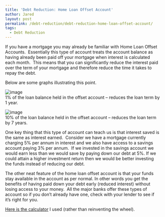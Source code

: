 ```yaml
---
title: 'Debt Reduction: Home Loan Offset Account'
author: Jared
layout: post
permalink: /debt-reduction/debt-reduction-home-loan-offset-account/
tags:
  - Debt Reduction
---
```

If you have a mortgage you may already be familiar with Home Loan Offset Accounts.  Essentially this type of account treats the account balance as having already been paid off your mortgage when interest is calculated each month.  This means that you can significantly reduce the interest paid over the term of your mortgage and therefore reduce the time it takes to repay the debt.

Below are some graphs illustrating this point.

![image][1]  
1% of the loan balance held in the offset account &#8211; reduces the loan term by 1 year.

![image][2]  
10% of the loan balance held in the offset account &#8211; reduces the loan term by 7 years.

One key thing that this type of account can teach us is that interest saved is the same as interest earned.  Consider we have a mortgage currently charging 5% per annum in interest and we also have access to a savings account paying 3% per annum.  If we invested in the savings account we would earn less than we would save by paying down our debt at 5%. If we could attain a higher investment return then we would be better investing the funds instead of reducing our debt.

The other neat feature of the home loan offset account is that your funds stay available in the account as per normal. In other words you get the benefits of having paid down your debt early (reduced interest) without losing access to your money.  All the major banks offer these types of account so if you don’t already have one, check with your lender to see if it’s right for you.

<a href="http://www.investmentpropertycalculator.com.au/free-mortgage-offset-calculator.html" target="_blank">Here is the calculator</a> I used (rather than reinventing the wheel).

 [1]: https://31.media.tumblr.com/97db1465b968b6a3a35844f661228c92/tumblr_inline_mz4mobSlLb1sw89p8.png
 [2]: https://31.media.tumblr.com/29af3b1c07da613736e84a3bf41fe015/tumblr_inline_mz4mgsXbDv1sw89p8.png "10% Offset"
